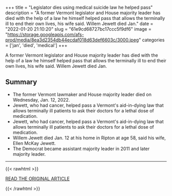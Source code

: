 +++
title = "Legislator dies using medical suicide law he helped pass"
description = "A former Vermont legislator and House majority leader has died with the help of a law he himself helped pass that allows the terminally ill to end their own lives, his wife said. Willem Jewett died Jan."
date = "2022-01-20 21:10:20"
slug = "61e9cd68727bc17ccc5f9df6"
image = "https://storage.googleapis.com/afs-prod/media/8ea3d2354db44ecdaf018d63def6603c/3000.jpeg"
categories = ['jan', 'died', 'medical']
+++

A former Vermont legislator and House majority leader has died with the help of a law he himself helped pass that allows the terminally ill to end their own lives, his wife said. Willem Jewett died Jan.

## Summary

- The former Vermont lawmaker and House majority leader died on Wednesday, Jan. 12, 2022.
- Jewett, who had cancer, helped pass a Vermont's aid-in-dying law that allows terminally ill patients to ask their doctors for a lethal dose of medication.
- Jewett, who had cancer, helped pass a Vermont's aid-in-dying law that allows terminally ill patients to ask their doctors for a lethal dose of medication.
- Willem Jewett died Jan. 12 at his home in Ripton at age 58, said his wife, Ellen McKay Jewett.
- The Democrat became assistant majority leader in 2011 and later majority leader.

---

{{< rawhtml >}}
  <p class="article-category">
    <a target="_blank" href="https://apnews.com/article/health-vermont-211fb12ef7ffc5ae3dd5ca4f0476009d">READ THE ORIGINAL ARTICLE</a>
  </p>
{{< /rawhtml >}}
